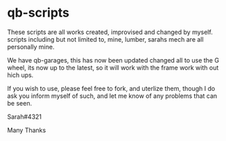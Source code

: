 # qb-scripts

These scripts are all works created, improvised and changed by myself. scripts including but not limited to, mine, lumber, sarahs mech are all personally mine.

We have qb-garages, this has now been updated changed all to use the G wheel, its now up to the latest, so it will work with the frame work with out hich ups.

If you wish to use, please feel free to fork, and uterlize them, though I do ask you inform myself of such, and let me know of any problems that can be seen. 

Sarah#4321

Many Thanks
